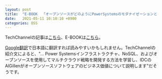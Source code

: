 ```yaml
---
layout: post
title:  "E-BOOK  「オープンソースがどのようにPowerSystemsのモダナイゼーションとハイブリッドクラウド戦略を強化するか」"
date:   2021-05-11 10:10:10 +0900
categories: OSS
---
```

TechChannelの記事は[こちら](https://techchannel.com/SMB/04/2021/open-source-power-systems-strategies)、E-BOOKは[こちら](https://techchannel.com/Admin/IBM/media/PDFs/TechChannel_ebook_OpenSource_APRIL-2021.pdf)。

[Google翻訳](https://translate.google.co.jp/?hl=ja&tab=TT)で日本語に翻訳すれば読みやすいかもしれません。TechChannelの紹介文によると、"... Power Systemsインフラストラクチャ、NoSQL、およびオープンソースを使用してマルチクラウド戦略を開発する方法を学習し、IDCのAlGillenがオープンソースソフトウェアのビジネス価値について説明します"だそうです。
